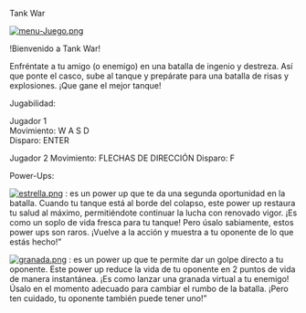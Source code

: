 Tank War

[![menu-Juego.png](https://i.postimg.cc/ry9s2yvv/menu-Juego.png)](https://postimg.cc/qgz48rBL)

!Bienvenido a Tank War! 

Enfréntate a tu amigo (o enemigo) en una batalla de ingenio y destreza. Así que ponte el casco, sube al tanque y prepárate para una batalla de risas y explosiones. ¡Que gane el mejor tanque!

Jugabilidad:


Jugador 1                                                              
Movimiento: W A S D                                                                                            
Disparo: ENTER


Jugador 2
Movimiento: FLECHAS DE DIRECCIÓN
Disparo: F       


Power-Ups:

[![estrella.png](https://i.postimg.cc/yYqPtjCf/estrella.png)](https://postimg.cc/fkKm0xLX) : es un power up que te da una segunda oportunidad en la batalla. Cuando tu tanque está al borde del colapso, este power up restaura tu salud al máximo, permitiéndote continuar la lucha con renovado vigor. ¡Es como un soplo de vida fresca para tu tanque! Pero úsalo sabiamente, estos power ups son raros. ¡Vuelve a la acción y muestra a tu oponente de lo que estás hecho!”

[![granada.png](https://i.postimg.cc/J0Ck6THZ/granada.png)](https://postimg.cc/5YpyjS32) : es un power up que te permite dar un golpe directo a tu oponente. Este power up reduce la vida de tu oponente en 2 puntos de vida de manera instantánea. ¡Es como lanzar una granada virtual a tu enemigo! Úsalo en el momento adecuado para cambiar el rumbo de la batalla. ¡Pero ten cuidado, tu oponente también puede tener uno!”
